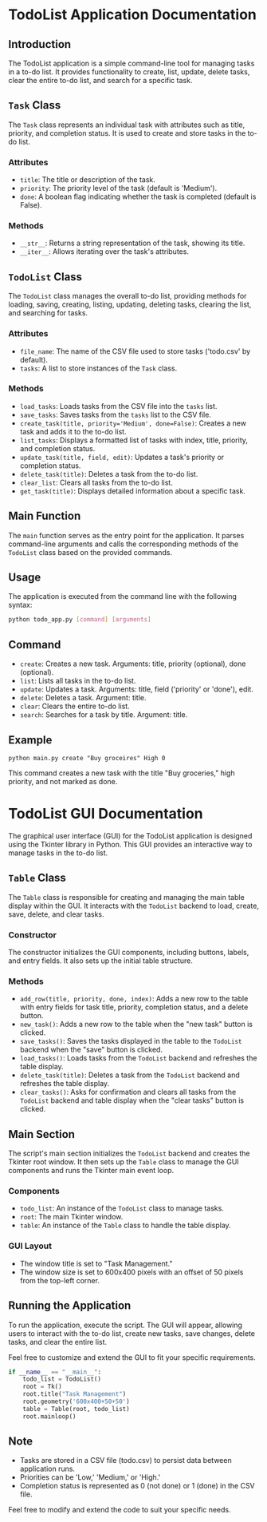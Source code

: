 # TodoList Application Documentation

## Introduction

The TodoList application is a simple command-line tool for managing tasks in a to-do list. It provides functionality to create, list, update, delete tasks, clear the entire to-do list, and search for a specific task.

## `Task` Class

The `Task` class represents an individual task with attributes such as title, priority, and completion status. It is used to create and store tasks in the to-do list.

### Attributes

- `title`: The title or description of the task.
- `priority`: The priority level of the task (default is 'Medium').
- `done`: A boolean flag indicating whether the task is completed (default is False).

### Methods

- `__str__`: Returns a string representation of the task, showing its title.
- `__iter__`: Allows iterating over the task's attributes.

## `TodoList` Class

The `TodoList` class manages the overall to-do list, providing methods for loading, saving, creating, listing, updating, deleting tasks, clearing the list, and searching for tasks.

### Attributes

- `file_name`: The name of the CSV file used to store tasks ('todo.csv' by default).
- `tasks`: A list to store instances of the `Task` class.

### Methods

- `load_tasks`: Loads tasks from the CSV file into the `tasks` list.
- `save_tasks`: Saves tasks from the `tasks` list to the CSV file.
- `create_task(title, priority='Medium', done=False)`: Creates a new task and adds it to the to-do list.
- `list_tasks`: Displays a formatted list of tasks with index, title, priority, and completion status.
- `update_task(title, field, edit)`: Updates a task's priority or completion status.
- `delete_task(title)`: Deletes a task from the to-do list.
- `clear_list`: Clears all tasks from the to-do list.
- `get_task(title)`: Displays detailed information about a specific task.

## Main Function

The `main` function serves as the entry point for the application. It parses command-line arguments and calls the corresponding methods of the `TodoList` class based on the provided commands.

## Usage

The application is executed from the command line with the following syntax:

```bash
python todo_app.py [command] [arguments]
```


## Command
- `create`: Creates a new task. Arguments: title, priority (optional), done (optional).
- `list`: Lists all tasks in the to-do list.
- `update`: Updates a task. Arguments: title, field ('priority' or 'done'), edit.
- `delete`: Deletes a task. Argument: title.
- `clear`: Clears the entire to-do list.   
- `search`: Searches for a task by title. Argument: title.

## Example
```
python main.py create "Buy groceires" High 0
```
This command creates a new task with the title "Buy groceries," high priority, and not marked as done.

# TodoList GUI Documentation

The graphical user interface (GUI) for the TodoList application is designed using the Tkinter library in Python. This GUI provides an interactive way to manage tasks in the to-do list.

## `Table` Class

The `Table` class is responsible for creating and managing the main table display within the GUI. It interacts with the `TodoList` backend to load, create, save, delete, and clear tasks.

### Constructor

The constructor initializes the GUI components, including buttons, labels, and entry fields. It also sets up the initial table structure.

### Methods

- `add_row(title, priority, done, index)`: Adds a new row to the table with entry fields for task title, priority, completion status, and a delete button.
- `new_task()`: Adds a new row to the table when the "new task" button is clicked.
- `save_tasks()`: Saves the tasks displayed in the table to the `TodoList` backend when the "save" button is clicked.
- `load_tasks()`: Loads tasks from the `TodoList` backend and refreshes the table display.
- `delete_task(title)`: Deletes a task from the `TodoList` backend and refreshes the table display.
- `clear_tasks()`: Asks for confirmation and clears all tasks from the `TodoList` backend and table display when the "clear tasks" button is clicked.

## Main Section

The script's main section initializes the `TodoList` backend and creates the Tkinter root window. It then sets up the `Table` class to manage the GUI components and runs the Tkinter main event loop.

### Components

- `todo_list`: An instance of the `TodoList` class to manage tasks.
- `root`: The main Tkinter window.
- `table`: An instance of the `Table` class to handle the table display.

### GUI Layout

- The window title is set to "Task Management."
- The window size is set to 600x400 pixels with an offset of 50 pixels from the top-left corner.

## Running the Application

To run the application, execute the script. The GUI will appear, allowing users to interact with the to-do list, create new tasks, save changes, delete tasks, and clear the entire list.

Feel free to customize and extend the GUI to fit your specific requirements.

```python
if __name__ == "__main__":
    todo_list = TodoList()
    root = Tk()
    root.title("Task Management")
    root.geometry('600x400+50+50')
    table = Table(root, todo_list)
    root.mainloop()
```
## Note
- Tasks are stored in a CSV file (todo.csv) to persist data between application runs.
- Priorities can be 'Low,' 'Medium,' or 'High.'
- Completion status is represented as 0 (not done) or 1 (done) in the CSV file.

Feel free to modify and extend the code to suit your specific needs.